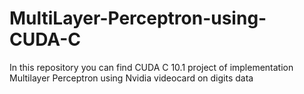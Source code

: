 # MultiLayer-Perceptron-using-CUDA-C

In this repository you can find CUDA C 10.1 project of implementation Multilayer Perceptron using Nvidia videocard on digits data
